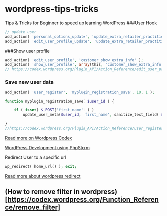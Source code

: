 # wordpress-tips-tricks
Tips &amp; Tricks for Beginner to speed up learning WordPress
###User Hook
```php
// update user
add_action( 'personal_options_update', 'update_extra_retailer_practitioner_info');
add_action( 'edit_user_profile_update', 'update_extra_retailer_practitioner_info');
```
###Show user profile
```php
add_action( 'edit_user_profile', 'customer_show_extra_info' );
add_action( 'show_user_profile', array(this, 'customer_show_extra_info' ) );
// https://codex.wordpress.org/Plugin_API/Action_Reference/edit_user_profile

```

### Save new user data
```php
add_action( 'user_register', 'myplugin_registration_save', 10, 1 );

function myplugin_registration_save( $user_id ) {

    if ( isset( $_POST['first_name'] ) )
        update_user_meta($user_id, 'first_name', sanitize_text_field( $_POST['first_name'] ) );

}
//https://codex.wordpress.org/Plugin_API/Action_Reference/user_register
```

[Read more on Wordpress Codex](https://codex.wordpress.org/Main_Page)


[WordPress Development using PhpStorm](https://confluence.jetbrains.com/display/PhpStorm/WordPress+Development+using+PhpStorm)

Redirect User to a specific url
```php
wp_redirect( home_url() ); exit;
```
[Read more about wordpress redirect](https://codex.wordpress.org/Function_Reference/wp_redirect)


(How to remove filter in wordpress)[https://codex.wordpress.org/Function_Reference/remove_filter]
-----------------
